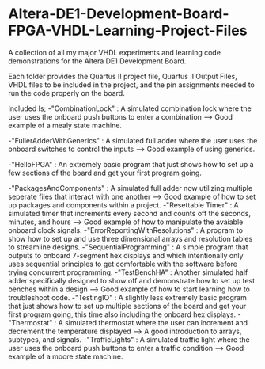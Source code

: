 # Altera-DE1-Development-Board-FPGA-VHDL-Learning-Project-Files
A collection of all my major VHDL experiments and learning code demonstrations for the Altera DE1 Development Board.

Each folder provides the Quartus II project file, Quartus II Output Files, VHDL files to be included in the project, and the pin assignments needed to run the code properly on the board.

Included Is;
-"CombinationLock" : A simulated combination lock where the user uses the onboard push buttons to enter a combination --> Good example of a mealy state machine.

-"FullerAdderWithGenerics" : A simulated full adder where the user uses the onboard switches to control the inputs --> Good example of using generics.

-"HelloFPGA" : An extremely basic program that just shows how to set up a few sections of the board and get your first program going.

-"PackagesAndComponents" : A simulated full adder now utilizing multiple seperate files that interact with one another --> Good example of how to set up packages and components within a project.
-"Resettable Timer" : A simulated timer that increments every second and counts off the seconds, minutes, and hours --> Good example of how to manipulate the avaiable onboard clock signals.
-"ErrorReportingWithResolutions" : A program to show how to set up and use three dimensional arrays and resolution tables to streamline designs.
-"SequentialProgramming" : A simple program that outputs to onboard 7-segment hex displays and which intentionally only uses sequential principles to get comfortable with the software before trying concurrent programming.
-"TestBenchHA" : Another simulated half adder specifically designed to show off and demonstrate how to set up test benches within a design --> Good example of how to start learning how to troubleshoot code.
-"TestingIO" : A slightly less extremely basic program that just shows how to set up multiple sections of the board and get your first program going, this time also including the onboard hex displays.
-"Thermostat" : A simulated thermostat where the user can increment and decrement the temperature displayed --> A good introduction to arrays, subtypes, and signals.
-"TrafficLights" : A simulated traffic light where the user uses the onboard push buttons to enter a traffic condition --> Good example of a moore state machine.
